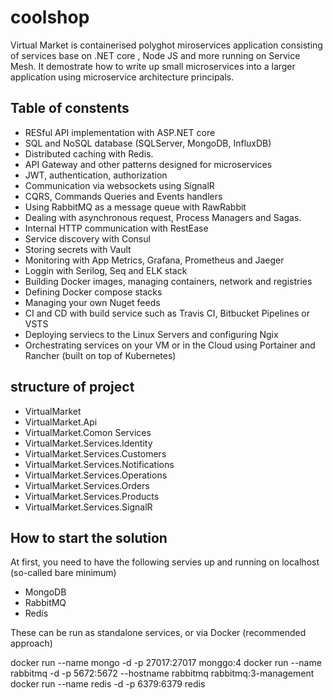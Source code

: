 # coolshop
Virtual Market is containerised polyghot miroservices application consisting of services base on .NET core
, Node JS and more running on Service Mesh. It demostrate how to write up small microservices into a larger
application using microservice architecture principals.

## Table of constents
- RESful API implementation with ASP.NET core
- SQL and NoSQL database (SQLServer, MongoDB, InfluxDB)
- Distributed caching with Redis.
- API Gateway and other patterns designed for microservices
- JWT, authentication, authorization
- Communication via websockets using SignalR
- CQRS, Commands Queries and Events handlers
- Using RabbitMQ as a message queue with RawRabbit
- Dealing with asynchronous request, Process Managers and Sagas.
- Internal HTTP communication with RestEase
- Service discovery with Consul
- Storing secrets with Vault
- Monitoring with App Metrics, Grafana, Prometheus and Jaeger
- Loggin with Serilog, Seq and ELK stack
- Building Docker images, managing containers, network and registries  
- Defining Docker compose stacks
- Managing your own Nuget feeds
- CI and CD with build service such as Travis CI, Bitbucket Pipelines or VSTS
- Deploying serviecs to the Linux Servers and configuring Ngix
- Orchestrating services on your VM or in the Cloud using Portainer and Rancher (built on top of Kubernetes)

## structure of project
- VirtualMarket
- VirtualMarket.Api
- VirtualMarket.Comon
Services
- VirtualMarket.Services.Identity
- VirtualMarket.Services.Customers
- VirtualMarket.Services.Notifications
- VirtualMarket.Services.Operations
- VirtualMarket.Services.Orders
- VirtualMarket.Services.Products
- VirtualMarket.Services.SignalR

## How to start the solution
At first, you need to have the following servies up and running on localhost (so-called bare minimum)
- MongoDB
- RabbitMQ
- Redis

These can be run as standalone services, or via Docker (recommended approach)

docker run --name mongo -d -p 27017:27017  monggo:4
docker run --name rabbitmq -d -p 5672:5672 --hostname rabbitmq rabbitmq:3-management
docker run --name redis -d -p 6379:6379 redis

